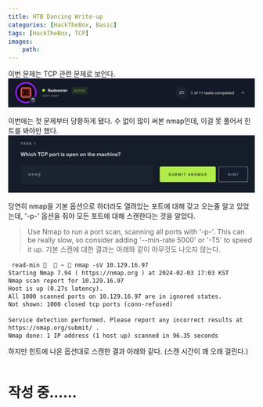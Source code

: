 ```yaml
---
title: HTB Dancing Write-up
categories: [HackTheBox, Basic]
tags: [HackTheBox, TCP]
images:
    path: 
---
```

이번 문제는 TCP 관련 문제로 보인다.
![](../assets/image_post/20240203170310.png)

이번에는 첫 문제부터 당황하게 됐다. 수 없이 많이 써본 nmap인데, 이걸 못 풀어서 힌트를 봐야만 했다.
![](../assets/image_post/20240203171136.png)

당연히 nmap을 기본 옵션으로 하더라도 열려있는 포트에 대해 갖고 오는줄 알고 있었는데, '-p-' 옵션을 줘야 모든 포트에 대해 스캔한다는 것을 알았다.
> Use Nmap to run a port scan, scanning all ports with '-p-'. This can be really slow, so consider adding '--min-rate 5000' or '-T5' to speed it up.
기본 스캔에 대한 결과는 아래와 같이 아무것도 나오지 않는다.
```
 read-min 🍻   ~  nmap -sV 10.129.16.97
Starting Nmap 7.94 ( https://nmap.org ) at 2024-02-03 17:03 KST
Nmap scan report for 10.129.16.97
Host is up (0.27s latency).
All 1000 scanned ports on 10.129.16.97 are in ignored states.
Not shown: 1000 closed tcp ports (conn-refused)

Service detection performed. Please report any incorrect results at https://nmap.org/submit/ .
Nmap done: 1 IP address (1 host up) scanned in 96.35 seconds
```

하지만 힌트에 나온 옵션대로 스캔한 결과 아래와 같다. (스캔 시간이 꽤 오래 걸린다.)
```

```
# 작성 중......